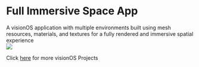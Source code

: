# Full Immersive Space App
A visionOS application with multiple environments built using mesh resources, materials, and textures for a fully rendered and immersive spatial experience
<br>
<img src="screenshot.png"/>

Click [here](https://github.com/vinothvino42/visionOS-Projects) for more visionOS Projects